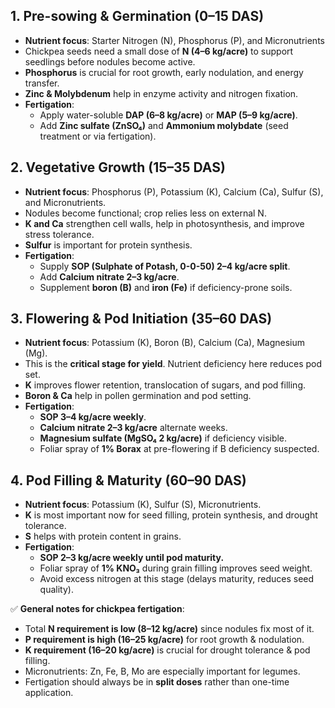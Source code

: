 ## 1. **Pre-sowing & Germination (0–15 DAS)**
* **Nutrient focus**: Starter Nitrogen (N), Phosphorus (P), and Micronutrients
* Chickpea seeds need a small dose of **N (4–6 kg/acre)** to support seedlings before nodules become active.
* **Phosphorus** is crucial for root growth, early nodulation, and energy transfer.
* **Zinc & Molybdenum** help in enzyme activity and nitrogen fixation.
* **Fertigation**:
  * Apply water-soluble **DAP (6–8 kg/acre)** or **MAP (5–9 kg/acre)**.
  * Add **Zinc sulfate (ZnSO₄)** and **Ammonium molybdate** (seed treatment or via fertigation).

## 2. **Vegetative Growth (15–35 DAS)**
* **Nutrient focus**: Phosphorus (P), Potassium (K), Calcium (Ca), Sulfur (S), and Micronutrients.
* Nodules become functional; crop relies less on external N.
* **K and Ca** strengthen cell walls, help in photosynthesis, and improve stress tolerance.
* **Sulfur** is important for protein synthesis.
* **Fertigation**:
  * Supply **SOP (Sulphate of Potash, 0-0-50) 2–4 kg/acre split**.
  * Add **Calcium nitrate 2–3 kg/acre**.
  * Supplement **boron (B)** and **iron (Fe)** if deficiency-prone soils.

## 3. **Flowering & Pod Initiation (35–60 DAS)**
* **Nutrient focus**: Potassium (K), Boron (B), Calcium (Ca), Magnesium (Mg).
* This is the **critical stage for yield**. Nutrient deficiency here reduces pod set.
* **K** improves flower retention, translocation of sugars, and pod filling.
* **Boron & Ca** help in pollen germination and pod setting.
* **Fertigation**:
  * **SOP 3–4 kg/acre weekly**.
  * **Calcium nitrate 2–3 kg/acre** alternate weeks.
  * **Magnesium sulfate (MgSO₄ 2 kg/acre)** if deficiency visible.
  * Foliar spray of **1% Borax** at pre-flowering if B deficiency suspected.

## 4. **Pod Filling & Maturity (60–90 DAS)**
* **Nutrient focus**: Potassium (K), Sulfur (S), Micronutrients.
* **K** is most important now for seed filling, protein synthesis, and drought tolerance.
* **S** helps with protein content in grains.
* **Fertigation**:
  * **SOP 2–3 kg/acre weekly until pod maturity.**
  * Foliar spray of **1% KNO₃** during grain filling improves seed weight.
  * Avoid excess nitrogen at this stage (delays maturity, reduces seed quality).

✅ **General notes for chickpea fertigation**:
* Total **N requirement is low (8–12 kg/acre)** since nodules fix most of it.
* **P requirement is high (16–25 kg/acre)** for root growth & nodulation.
* **K requirement (16–20 kg/acre)** is crucial for drought tolerance & pod filling.
* Micronutrients: Zn, Fe, B, Mo are especially important for legumes.
* Fertigation should always be in **split doses** rather than one-time application.


